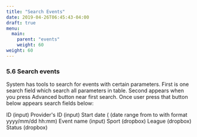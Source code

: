 ```yaml
---
title: "Search Events"
date: 2019-04-26T06:45:43-04:00
draft: true
menu:
  main:
    parent: "events"
    weight: 60
weight: 60
---
```


### 5.6 Search events

System has tools to search for events with certain parameters.
First is one search field which search all parameters in table.
Second appears when you press Advanced button near first search. Once user press that button below appears search fields below:

ID (input)
Provider's ID (input)
Start date ( (date range from to  with format yyyy/mm/dd hh:mm)
Event name (input)
Sport (dropbox)
League (dropbox)
Status (dropbox)

